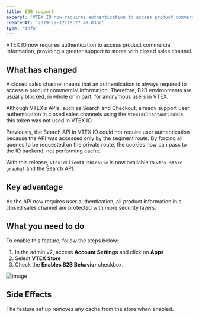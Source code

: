 ```yaml
---
title: B2B support
excerpt: 'VTEX IO now requires authentication to access product commercial information, providing a greater support to stores with closed sales channel.'
createdAt: '2019-12-12T18:27:49.833Z'
type: 'info'
---
```

VTEX IO now requires authentication to access product commercial information, providing a greater support to stores with closed sales channel.

## What has changed

A closed sales channel means that an authentication is always required to access a product commercial information. Therefore, B2B environments are usually blocked, in whole or in part, for anonymous users in VTEX.

Although VTEX’s APIs, such as Search and Checkout, already support user authentication in closed sales channels using the `VtexIdClientAutCookie`, this token was not used in VTEX IO.

Previously, the Search API in VTEX IO could not require user authentication because the API was accessed only by the segment route. By forcing all queries to be requested on the private route, the cookies now can pass to the IO backend, not performing cache.

With this release, `VtexIdClientAuthCookie` is now available to `vtex.store-graphql` and the Search API.

## Key advantage

As the API now requires user authentication, all product information in a closed sales channel are protected with more security layers.

## What you need to do

To enable this feature, follow the steps below:

1. In the admin v2, access **Account Settings** and click on **Apps**
2. Select **VTEX Store**
3. Check the **Enables B2B Behavior** checkbox.

![image](https://user-images.githubusercontent.com/52087100/60180024-7eb3b900-97f5-11e9-932a-e705107affeb.png)

## Side Effects

The feature set up removes any cache from the store when enabled.
